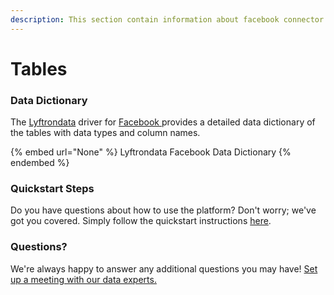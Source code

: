 ```yaml
---
description: This section contain information about facebook connector tables information
---
```


# Tables

### Data Dictionary

The [Lyftrondata](https://www.lyftrondata.com/) driver for [Facebook](None/)[ ](https://www.lyftrondata.com/integration/facebook/)provides a detailed data dictionary of the tables with data types and column names.

{% embed url="None" %}
Lyftrondata Facebook Data Dictionary
{% endembed %}

### Quickstart Steps

Do you have questions about how to use the platform? Don't worry; we've got you covered. Simply follow the quickstart instructions [here](../README.md).

### Questions? <a href="#questions" id="questions"></a>

We're always happy to answer any additional questions you may have! [Set up a meeting with our data experts.](https://www.lyftrondata.com/book-a-meeting/)

